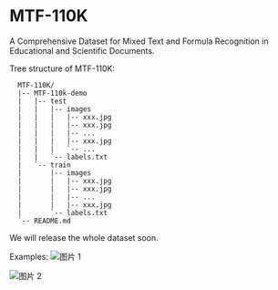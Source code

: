 # MTF-110K
A Comprehensive Dataset for Mixed Text and Formula Recognition in Educational and Scientific Documents.

Tree structure of MTF-110K:
```
  MTF-110K/
  |-- MTF-110k-demo
  |   |-- test
  |   |   |-- images
  |   |   |   |-- xxx.jpg
  |   |   |   |-- xxx.jpg
  |   |   |   |-- ...
  |   |   |   |-- xxx.jpg
  |   |   |   `-- ...
  |   |   `-- labels.txt
  |   `-- train
  |       |-- images
  |       |   |-- xxx.jpg
  |       |   |-- xxx.jpg
  |       |   |-- ...
  |       |   |-- xxx.jpg
  |       `-- labels.txt
  `-- README.md
```
We will release the whole dataset soon.

Examples:
![图片 1](https://github.com/lyhh123/MTF-xxx/assets/48280924/673269ac-2919-45cc-8d50-f48eeaab789e)

![图片 2](https://github.com/lyhh123/MTF-xxx/assets/48280924/ffcc8da2-76c1-4645-90bb-9cd85f6f80c4)
